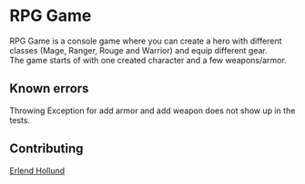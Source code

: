 # RPG Game

RPG Game is a console game where you can create a hero with different classes (Mage, Ranger, Rouge and Warrior) and equip different gear.  
The game starts of with one created character and a few weapons/armor.




## Known errors
Throwing Exception for add armor and add weapon does not show up in the tests.


## Contributing
[Erlend Hollund](https://github.com/holdude)

